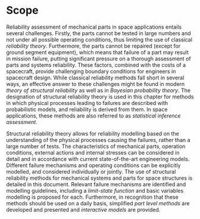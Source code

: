 # Scope

Reliability assessment of mechanical parts in space applications entails several challenges. Firstly, the parts cannot be tested in large numbers and not under all possible operating conditions, thus limiting the use of classical *reliability theory*. Furthermore, the parts cannot be repaired (except for ground segment equipment), which means that failure of a part may result in mission failure, putting significant pressure on a thorough assessment of parts and systems reliability. These factors, combined with the costs of a spacecraft, provide challenging boundary conditions for engineers in spacecraft design. While classical reliability methods fall short in several ways, an effective answer to these challenges might be found in modern *theory of structural reliability* as well as in *Bayesian probability theory*. The designation of structural reliability theory is used in this chapter for methods in which physical processes leading to failures are described with probabilistic models, and reliability is derived from them. In space applications, these methods are also referred to as *statistical inference assessment*.

Structural reliability theory allows for reliability modelling based on the understanding of the physical processes causing the failures, rather than a large number of tests. The characteristics of mechanical parts, operation conditions, external actions and internal stresses can be considered in detail and in accordance with current state-of-the-art engineering models. Different failure mechanisms and operating conditions can be explicitly modelled, and considered individually or jointly. The use of structural reliability methods for mechanical systems and parts for space structures is detailed in this document. Relevant failure mechanisms are identified and modelling guidelines, including a *limit-state function* and basic variables modelling is proposed for each. Furthermore, in recognition that these methods should be used on a daily basis, simplified *part level methods* are developed and presented and *interactive models* are provided.
